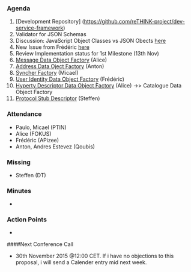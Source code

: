 ### Agenda

 1. [Development Repository] (https://github.com/reTHINK-project/dev-service-framework)
 1. Validator for JSON Schemas
 1. Discussion: JavaScript Object Classes vs JSON Obects [here](https://github.com/reTHINK-project/core-framework/issues/128#issuecomment-154091687)
 1. New Issue from Frédéric [here](https://github.com/reTHINK-project/core-framework/issues/127)
 1. Review Implementation status for 1st Milestone (13th Nov)
  1. [Message Data Object Factory](https://github.com/reTHINK-project/core-framework/blob/master/docs/specs/service-framework/sf_message_factory.md) (Alice)
  2. [Address Data Oject Factory](https://github.com/reTHINK-project/core-framework/blob/master/docs/specs/service-framework/sf_address_factory.md) (Anton)
  3. [Syncher Factory](https://github.com/reTHINK-project/core-framework/blob/master/docs/specs/service-framework/sf_syncher_manager.md) (Micael)
  4. [User Identity Data Object Factory](https://github.com/reTHINK-project/core-framework/blob/master/docs/specs/service-framework/sf_user_identity.md) (Frédéric)
  5. [Hyperty Descriptor Data Object Factory](https://github.com/reTHINK-project/core-framework/blob/master/docs/specs/service-framework/sf_hyperty_factory.md) (Alice) ->> Catalogue Data Object Factory
  6. [Protocol Stub Descriptor](https://github.com/reTHINK-project/core-framework/blob/master/docs/specs/service-framework/sf_protocol_stub_factory.md) (Steffen)


### Attendance

* Paulo, Micael (PTIN)
* Alice (FOKUS)
* Frédéric (APizee)
* Anton, Andres Estevez (Qoubis)

### Missing
* Steffen (DT)


### Minutes
* 

### Action Points 
* 

####Next Conference Call
* 30th November 2015 @12:00 CET. If i have no objections to this proposal, i will send a Calender entry mid next week.  
